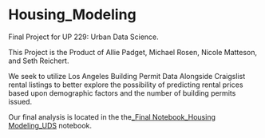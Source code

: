 # Housing_Modeling
Final Project for UP 229: Urban Data Science. 

This Project is the Product of Allie Padget, Michael Rosen, Nicole Matteson, and Seth Reichert. 

We seek to utilize Los Angeles Building Permit Data Alongside Craigslist rental listings to better explore the possibility of predicting rental prices based upon demographic factors and the number of building permits issued.

Our final analysis is located in the the[_Final Notebook_Housing Modeling_UDS](_Final%20Notebook_Housing%20Modeling_UDS.ipynb) notebook. 
    
